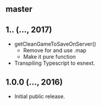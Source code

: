 ## master

## 1.. (..., 2017)

* getCleanGameToSaveOnServer()
    - Remove for and use .map
    - Make it pure function
* Transpiling Typescript to esnext.

## 1.0.0 (..., 2016)

* Initial public release.
